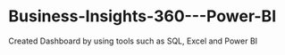 # Business-Insights-360---Power-BI
Created Dashboard by using tools such as SQL, Excel and Power BI

